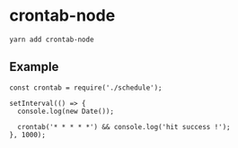 # crontab-node

```
yarn add crontab-node

```

## Example

```
const crontab = require('./schedule');

setInterval(() => {
  console.log(new Date());

  crontab('* * * * *') && console.log('hit success !');
}, 1000);
```
